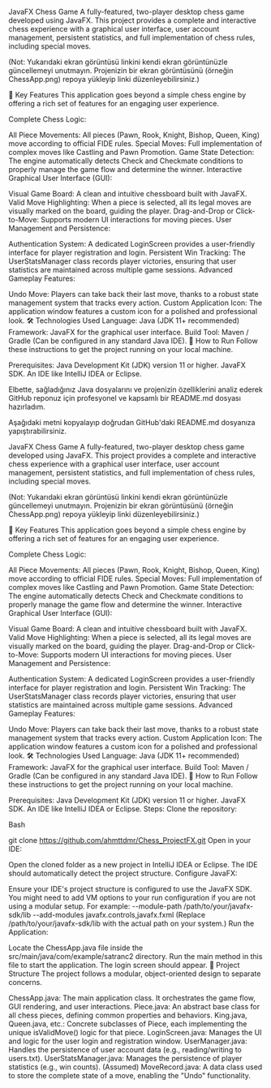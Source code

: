 JavaFX Chess Game
A fully-featured, two-player desktop chess game developed using JavaFX. This project provides a complete and interactive chess experience with a graphical user interface, user account management, persistent statistics, and full implementation of chess rules, including special moves.

(Not: Yukarıdaki ekran görüntüsü linkini kendi ekran görüntünüzle güncellemeyi unutmayın. Projenizin bir ekran görüntüsünü (örneğin ChessApp.png) repoya yükleyip linki düzenleyebilirsiniz.)

🌟 Key Features
This application goes beyond a simple chess engine by offering a rich set of features for an engaging user experience.

Complete Chess Logic:

All Piece Movements: All pieces (Pawn, Rook, Knight, Bishop, Queen, King) move according to official FIDE rules.
Special Moves: Full implementation of complex moves like Castling and Pawn Promotion.
Game State Detection: The engine automatically detects Check and Checkmate conditions to properly manage the game flow and determine the winner.
Interactive Graphical User Interface (GUI):

Visual Game Board: A clean and intuitive chessboard built with JavaFX.
Valid Move Highlighting: When a piece is selected, all its legal moves are visually marked on the board, guiding the player.
Drag-and-Drop or Click-to-Move: Supports modern UI interactions for moving pieces.
User Management and Persistence:

Authentication System: A dedicated LoginScreen provides a user-friendly interface for player registration and login.
Persistent Win Tracking: The UserStatsManager class records player victories, ensuring that user statistics are maintained across multiple game sessions.
Advanced Gameplay Features:

Undo Move: Players can take back their last move, thanks to a robust state management system that tracks every action.
Custom Application Icon: The application window features a custom icon for a polished and professional look.
🛠️ Technologies Used
Language: Java (JDK 11+ recommended)
Framework: JavaFX for the graphical user interface.
Build Tool: Maven / Gradle (Can be configured in any standard Java IDE).
🚀 How to Run
Follow these instructions to get the project running on your local machine.

Prerequisites:
Java Development Kit (JDK) version 11 or higher.
JavaFX SDK.
An IDE like IntelliJ IDEA or Eclipse.

Elbette, sağladığınız Java dosyalarını ve projenizin özelliklerini analiz ederek GitHub reponuz için profesyonel ve kapsamlı bir README.md dosyası hazırladım.

Aşağıdaki metni kopyalayıp doğrudan GitHub'daki README.md dosyanıza yapıştırabilirsiniz.

JavaFX Chess Game
A fully-featured, two-player desktop chess game developed using JavaFX. This project provides a complete and interactive chess experience with a graphical user interface, user account management, persistent statistics, and full implementation of chess rules, including special moves.

(Not: Yukarıdaki ekran görüntüsü linkini kendi ekran görüntünüzle güncellemeyi unutmayın. Projenizin bir ekran görüntüsünü (örneğin ChessApp.png) repoya yükleyip linki düzenleyebilirsiniz.)

🌟 Key Features
This application goes beyond a simple chess engine by offering a rich set of features for an engaging user experience.

Complete Chess Logic:

All Piece Movements: All pieces (Pawn, Rook, Knight, Bishop, Queen, King) move according to official FIDE rules.
Special Moves: Full implementation of complex moves like Castling and Pawn Promotion.
Game State Detection: The engine automatically detects Check and Checkmate conditions to properly manage the game flow and determine the winner.
Interactive Graphical User Interface (GUI):

Visual Game Board: A clean and intuitive chessboard built with JavaFX.
Valid Move Highlighting: When a piece is selected, all its legal moves are visually marked on the board, guiding the player.
Drag-and-Drop or Click-to-Move: Supports modern UI interactions for moving pieces.
User Management and Persistence:

Authentication System: A dedicated LoginScreen provides a user-friendly interface for player registration and login.
Persistent Win Tracking: The UserStatsManager class records player victories, ensuring that user statistics are maintained across multiple game sessions.
Advanced Gameplay Features:

Undo Move: Players can take back their last move, thanks to a robust state management system that tracks every action.
Custom Application Icon: The application window features a custom icon for a polished and professional look.
🛠️ Technologies Used
Language: Java (JDK 11+ recommended)
Framework: JavaFX for the graphical user interface.
Build Tool: Maven / Gradle (Can be configured in any standard Java IDE).
🚀 How to Run
Follow these instructions to get the project running on your local machine.

Prerequisites:
Java Development Kit (JDK) version 11 or higher.
JavaFX SDK.
An IDE like IntelliJ IDEA or Eclipse.
Steps:
Clone the repository:

Bash

git clone https://github.com/ahmttdmr/Chess_ProjectFX.git
Open in your IDE:

Open the cloned folder as a new project in IntelliJ IDEA or Eclipse.
The IDE should automatically detect the project structure.
Configure JavaFX:

Ensure your IDE's project structure is configured to use the JavaFX SDK.
You might need to add VM options to your run configuration if you are not using a modular setup. For example:
--module-path /path/to/your/javafx-sdk/lib --add-modules javafx.controls,javafx.fxml
(Replace /path/to/your/javafx-sdk/lib with the actual path on your system.)
Run the Application:

Locate the ChessApp.java file inside the src/main/java/com/example/satranc2 directory.
Run the main method in this file to start the application. The login screen should appear.
📂 Project Structure
The project follows a modular, object-oriented design to separate concerns.

ChessApp.java: The main application class. It orchestrates the game flow, GUI rendering, and user interactions.
Piece.java: An abstract base class for all chess pieces, defining common properties and behaviors.
King.java, Queen.java, etc.: Concrete subclasses of Piece, each implementing the unique isValidMove() logic for that piece.
LoginScreen.java: Manages the UI and logic for the user login and registration window.
UserManager.java: Handles the persistence of user account data (e.g., reading/writing to users.txt).
UserStatsManager.java: Manages the persistence of player statistics (e.g., win counts).
(Assumed) MoveRecord.java: A data class used to store the complete state of a move, enabling the "Undo" functionality.
